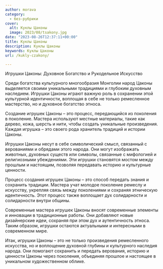 ```yaml
---
author: morava
category:
  - без-рубрики
cover:
  alt: Куклы Цаконы
  image: 2023/08/tsakony.jpg
date: "2023-08-26T12:37:11+00:00"
title: Куклы Цаконы
description: Куклы Цаконы
keywords: Куклы Цаконы
url: /kukly-czakony/

---
```

Игрушки Цаконы: Духовное Богатство и Рукодельное Искусство

Среди богатства культурного многообразия Монголии народ Цаконы выделяется своими уникальными традициями и глубоким духовным наследием. Игрушки Цаконы играют важную роль в сохранении этой культурной идентичности, воплощая в себе не только ремесленное мастерство, но и духовное богатство этноса.

Создание игрушек Цаконы – это процесс, передающийся из поколения в поколение. Мастера используют местные материалы, такие как дерево, кожа, шерсть и нити, чтобы создать уникальные произведения. Каждая игрушка – это своего рода хранитель традиций и истории Цаконы.

Игрушки Цаконы несут в себе символический смысл, связанный с верованиями и обрядами этого народа. Они могут изображать животных, духовных существ или символы, связанные с мифологией и религиозными убеждениями. Эти игрушки становятся мостом между прошлым и настоящим, позволяя передавать историю и культурные ценности.

Процесс создания игрушек Цаконы – это способ передать знания и сохранить традиции. Мастера учат молодое поколение ремеслу и искусству, укрепляя связь между поколениями и сохраняя этническую идентичность. Этот процесс также воплощает дух солидарности и солидарности внутри общины.

Современные мастера игрушек Цаконы вносят современные элементы и инновации в традиционные работы. Они добавляют новые дизайнерские идеи, сохраняя при этом дух и аутентичность этноса. Таким образом, игрушки остаются актуальными и интересными в современном мире.

Итак, игрушки Цаконы – это не только произведения ремесленного искусства, но и воплощение духовной глубины и культурного наследия народа. Они помогают сохранить и передать верования, историю и ценности Цаконы через поколения, объединяя прошлое и настоящее в уникальном художественном облике.
